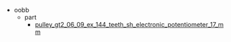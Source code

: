 * oobb
  * part
    * [pulley_gt2_06_09_ex_144_teeth_sh_electronic_potentiometer_17_mm](oobb/part/pulley_gt2_06_09_ex_144_teeth_sh_electronic_potentiometer_17_mm)
